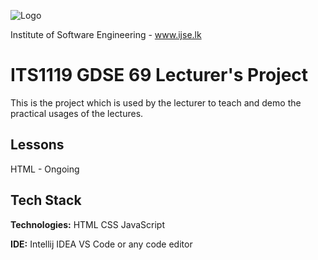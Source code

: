 
![Logo](https://www.ijse.lk/images/logos/ijse@1x.png)

Institute of Software Engineering - www.ijse.lk
# ITS1119 GDSE 69 Lecturer's Project

This is the project which is used by the lecturer to teach and demo the practical usages of the lectures.




## Lessons

HTML - Ongoing




## Tech Stack

**Technologies:** HTML
CSS
JavaScript

**IDE:** Intellij IDEA VS Code or any code editor

